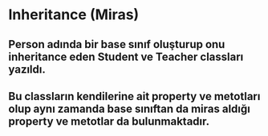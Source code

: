 # Inheritance (Miras) 
## Person adında bir base sınıf oluşturup onu inheritance eden Student ve Teacher classları yazıldı.
## Bu classların kendilerine ait property ve metotları olup aynı zamanda base sınıftan da miras aldığı property ve metotlar da bulunmaktadır.
